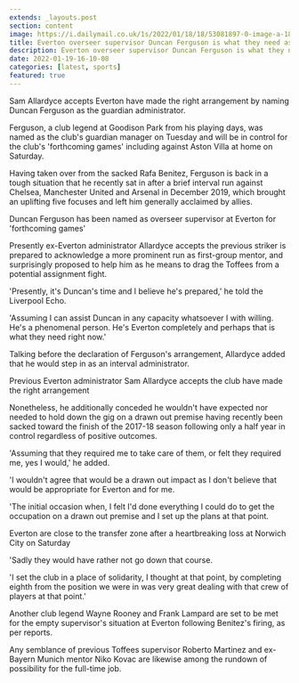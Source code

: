 ```yaml
---
extends: _layouts.post
section: content
image: https://i.dailymail.co.uk/1s/2022/01/18/18/53081897-0-image-a-18_1642530244015.jpg 
title: Everton overseer supervisor Duncan Ferguson is what they need as per Sam Allardyce 
description: Everton overseer supervisor Duncan Ferguson is what they need as per Sam Allardyce 
date: 2022-01-19-16-10-08 
categories: [latest, sports] 
featured: true 
--- 
```

Sam Allardyce accepts Everton have made the right arrangement by naming Duncan Ferguson as the guardian administrator.

Ferguson, a club legend at Goodison Park from his playing days, was named as the club's guardian manager on Tuesday and will be in control for the club's 'forthcoming games' including against Aston Villa at home on Saturday.

Having taken over from the sacked Rafa Benitez, Ferguson is back in a tough situation that he recently sat in after a brief interval run against Chelsea, Manchester United and Arsenal in December 2019, which brought an uplifting five focuses and left him generally acclaimed by allies.

Duncan Ferguson has been named as overseer supervisor at Everton for 'forthcoming games'

Presently ex-Everton administrator Allardyce accepts the previous striker is prepared to acknowledge a more prominent run as first-group mentor, and surprisingly proposed to help him as he means to drag the Toffees from a potential assignment fight.

'Presently, it's Duncan's time and I believe he's prepared,' he told the Liverpool Echo.

'Assuming I can assist Duncan in any capacity whatsoever I with willing. He's a phenomenal person. He's Everton completely and perhaps that is what they need right now.'

Talking before the declaration of Ferguson's arrangement, Allardyce added that he would step in as an interval administrator.

Previous Everton administrator Sam Allardyce accepts the club have made the right arrangement

Nonetheless, he additionally conceded he wouldn't have expected nor needed to hold down the gig on a drawn out premise having recently been sacked toward the finish of the 2017-18 season following only a half year in control regardless of positive outcomes.

'Assuming that they required me to take care of them, or felt they required me, yes I would,' he added.

'I wouldn't agree that would be a drawn out impact as I don't believe that would be appropriate for Everton and for me.

'The initial occasion when, I felt I'd done everything I could do to get the occupation on a drawn out premise and I set up the plans at that point.

Everton are close to the transfer zone after a heartbreaking loss at Norwich City on Saturday

'Sadly they would have rather not go down that course.

'I set the club in a place of solidarity, I thought at that point, by completing eighth from the position we were in was very great dealing with that crew of players at that point.'

Another club legend Wayne Rooney and Frank Lampard are set to be met for the empty supervisor's situation at Everton following Benitez's firing, as per reports.

Any semblance of previous Toffees supervisor Roberto Martinez and ex-Bayern Munich mentor Niko Kovac are likewise among the rundown of possibility for the full-time job.
